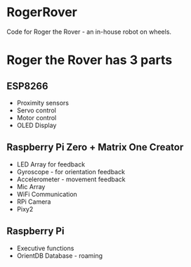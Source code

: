 # RogerRover
Code for Roger the Rover - an in-house robot on wheels.

# Roger the Rover has 3 parts

## ESP8266 
- Proximity sensors
- Servo control
- Motor control
- OLED Display

## Raspberry Pi Zero + Matrix One Creator
- LED Array for feedback
- Gyroscope - for orientation feedback
- Accelerometer - movement feedback
- Mic Array
- WiFi Communication
- RPi Camera
- Pixy2

## Raspberry Pi
- Executive functions
- OrientDB Database - roaming
